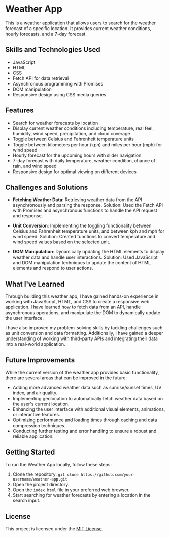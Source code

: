 # Weather App

This is a weather application that allows users to search for the weather forecast of a specific location. It provides current weather conditions, hourly forecasts, and a 7-day forecast.

## Skills and Technologies Used

- JavaScript
- HTML
- CSS
- Fetch API for data retrieval
- Asynchronous programming with Promises
- DOM manipulation
- Responsive design using CSS media queries

## Features

- Search for weather forecasts by location
- Display current weather conditions including temperature, real feel, humidity, wind speed, precipitation, and cloud coverage
- Toggle between Celsius and Fahrenheit temperature units
- Toggle between kilometers per hour (kph) and miles per hour (mph) for wind speed
- Hourly forecast for the upcoming hours with slider navigation
- 7-day forecast with daily temperature, weather condition, chance of rain, and wind speed
- Responsive design for optimal viewing on different devices

## Challenges and Solutions

- **Fetching Weather Data**: Retrieving weather data from the API asynchronously and parsing the response. Solution: Used the Fetch API with Promises and asynchronous functions to handle the API request and response.

- **Unit Conversion**: Implementing the toggling functionality between Celsius and Fahrenheit temperature units, and between kph and mph for wind speed. Solution: Created functions to convert temperature and wind speed values based on the selected unit.

- **DOM Manipulation**: Dynamically updating the HTML elements to display weather data and handle user interactions. Solution: Used JavaScript and DOM manipulation techniques to update the content of HTML elements and respond to user actions.

## What I've Learned

Through building this weather app, I have gained hands-on experience in working with JavaScript, HTML, and CSS to create a responsive web application. I have learned how to fetch data from an API, handle asynchronous operations, and manipulate the DOM to dynamically update the user interface.

I have also improved my problem-solving skills by tackling challenges such as unit conversion and data formatting. Additionally, I have gained a deeper understanding of working with third-party APIs and integrating their data into a real-world application.

## Future Improvements

While the current version of the weather app provides basic functionality, there are several areas that can be improved in the future:

- Adding more advanced weather data such as sunrise/sunset times, UV index, and air quality.
- Implementing geolocation to automatically fetch weather data based on the user's current location.
- Enhancing the user interface with additional visual elements, animations, or interactive features.
- Optimizing performance and loading times through caching and data compression techniques.
- Conducting further testing and error handling to ensure a robust and reliable application.

## Getting Started

To run the Weather App locally, follow these steps:

1. Clone the repository: `git clone https://github.com/your-username/weather-app.git`
2. Open the project directory.
3. Open the `index.html` file in your preferred web browser.
4. Start searching for weather forecasts by entering a location in the search input.

## License

This project is licensed under the [MIT License](LICENSE).

